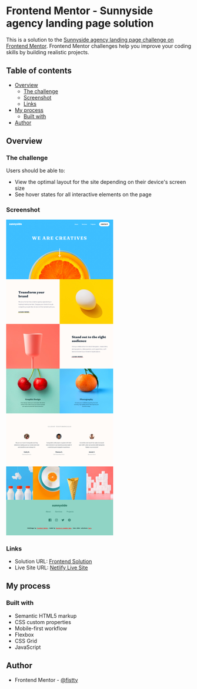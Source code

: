 # Frontend Mentor - Sunnyside agency landing page solution

This is a solution to the [Sunnyside agency landing page challenge on Frontend Mentor](https://www.frontendmentor.io/challenges/sunnyside-agency-landing-page-7yVs3B6ef). Frontend Mentor challenges help you improve your coding skills by building realistic projects.

## Table of contents

- [Overview](#overview)
  - [The challenge](#the-challenge)
  - [Screenshot](#screenshot)
  - [Links](#links)
- [My process](#my-process)
  - [Built with](#built-with)
- [Author](#author)

## Overview

### The challenge

Users should be able to:

- View the optimal layout for the site depending on their device's screen size
- See hover states for all interactive elements on the page

### Screenshot

![](./Screenshot.png)

### Links

- Solution URL: [Frontend Solution](https://www.frontendmentor.io/solutions/sunnyside-agency-landing-page-custom-hover-state-and-more-animations-NcI8AbEaD7)
- Live Site URL: [Netlify Live Site](https://fistty-sunnyside-landing-page.netlify.app/)

## My process

### Built with

- Semantic HTML5 markup
- CSS custom properties
- Mobile-first workflow
- Flexbox
- CSS Grid
- JavaScript

## Author

- Frontend Mentor - [@fistty](https://www.frontendmentor.io/profile/fistty)
